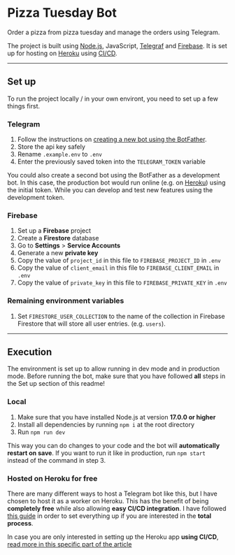 # Pizza Tuesday Bot

Order a pizza from pizza tuesday and manage the orders using Telegram.

The project is built using [Node.js](https://nodejs.org), JavaScript, [Telegraf](https://telegrafjs.org/) and [Firebase](https://firebase.google.com/). It is set up for hosting on [Heroku](https://heroku.com) using [CI/CD](https://www.redhat.com/en/topics/devops/what-is-ci-cd).

---

## Set up

To run the project locally / in your own environt, you need to set up a few things first.

### Telegram

1. Follow the instructions on [creating a new bot using the BotFather](https://core.telegram.org/bots#6-botfather).
2. Store the api key safely
3. Rename `.example.env` to `.env`
4. Enter the previously saved token into the `TELEGRAM_TOKEN` variable

You could also create a second bot using the BotFather as a development bot. In this case, the production bot would run online (e.g. on [Heroku](https://heroku.com)) using the initial token. While you can develop and test new features using the development token.

### Firebase

1. Set up a **Firebase** project
2. Create a **Firestore** database
3. Go to **Settings** > **Service Accounts**
4. Generate a new **private key**
5. Copy the value of `project_id` in this file to `FIREBASE_PROJECT_ID` in `.env`
6. Copy the value of `client_email` in this file to `FIREBASE_CLIENT_EMAIL` in `.env`
7. Copy the value of `private_key` in this file to `FIREBASE_PRIVATE_KEY` in `.env`

### Remaining environment variables

1. Set `FIRESTORE_USER_COLLECTION` to the name of the collection in Firebase Firestore that will store all user entries. (e.g. `users`).

---

## Execution

The environment is set up to allow running in dev mode and in production mode. Before running the bot, make sure that you have followed **all** steps in the Set up section of this readme!

### Local

1. Make sure that you have installed Node.js at version **17.0.0 or higher**
2. Install all dependencies by running `npm i` at the root directory
3. Run `npm run dev`

This way you can do changes to your code and the bot will **automatically restart on save**. If you want to run it like in production, run `npm start` instead of the command in step 3.

### Hosted on Heroku for free

There are many different ways to host a Telegram bot like this, but I have chosen to host it as a worker on Heroku. This has the benefit of being **completely free** while also allowing **easy CI/CD integration**. I have followed [this guide](https://medium.com/geekculture/build-a-telegram-bot-using-typescript-node-js-and-telegraf-and-deploy-it-on-heroku-fcc28c15614f) in order to set everything up if you are interested in the **total process**.

In case you are only interested in setting up the Heroku app **using CI/CD**, [read more in this specific part of the article](https://medium.com/geekculture/build-a-telegram-bot-using-typescript-node-js-and-telegraf-and-deploy-it-on-heroku-fcc28c15614f#1ce8)
